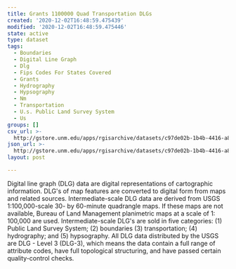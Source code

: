 ```yaml
---
title: Grants 1100000 Quad Transportation DLGs
created: '2020-12-02T16:48:59.475439'
modified: '2020-12-02T16:48:59.475446'
state: active
type: dataset
tags:
  - Boundaries
  - Digital Line Graph
  - Dlg
  - Fips Codes For States Covered
  - Grants
  - Hydrography
  - Hypsography
  - Nm
  - Transportation
  - U.s. Public Land Survey System
  - Us
groups: []
csv_url: >-
  http://gstore.unm.edu/apps/rgisarchive/datasets/c97de02b-1b4b-4416-a890-760b6e8504c7/tgrantsshp.derived.csv
json_url: >-
  http://gstore.unm.edu/apps/rgisarchive/datasets/c97de02b-1b4b-4416-a890-760b6e8504c7/tgrantsshp.derived.json
layout: post

---
```


Digital line graph (DLG) data are digital representations of
cartographic information. DLG's of map features are
converted to digital form from maps and related sources.
Intermediate-scale DLG data are derived from USGS
1:100,000-scale 30- by 60-minute quadrangle maps. If these
maps are not available, Bureau of Land Management
planimetric maps at a scale of 1: 100,000 are used.
Intermediate-scale DLG's are sold in five categories: (1)
Public Land Survey System; (2) boundaries (3)
transportation; (4) hydrography; and (5) hypsography. All
DLG data distributed by the USGS are DLG - Level 3 (DLG-3),
which means the data contain a full range of attribute
codes, have full topological structuring, and have passed
certain quality-control checks.

